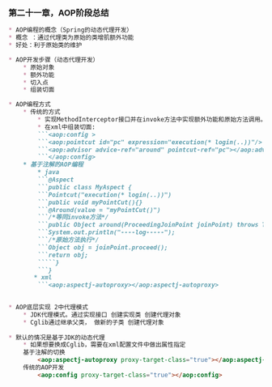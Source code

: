 ### 第二十一章，AOP阶段总结

~~~markdown
* AOP编程的概念（Spring的动态代理开发）
* 概念 ：通过代理类为原始的类增肌额外功能
* 好处：利于原始类的维护
~~~

~~~markdown
* AOP开发步骤（动态代理开发）
	* 原始对象
	* 额外功能
	* 切入点
	* 组装切面
~~~

~~~markdown
* AOP编程方式
	* 传统的方式
		* 实现MethodInterceptor接口并在invoke方法中实现额外功能和原始方法调用。
		* 在xml中组装切面:
		```<aop:config >
        ```<aop:pointcut id="pc" expression="execution(* login(..))"/>
        ```<aop:advisor advice-ref="around" pointcut-ref="pc"></aop:advisor>
    	```</aop:config>
	* 基于注解的AOP编程
		* java
        ```@Aspect
        ```public class MyAspect {
        ```Pointcut("execution(* login(..))")
        ```public void myPointCut(){}
        ```@Around(value = "myPointCut()")
        ```/*等同invoke方法*/
        ```public Object around(ProceedingJoinPoint joinPoint) throws Throwable {
        ```System.out.println("----log-----");
        ```/*原始方法执行*/
        ```Object obj = joinPoint.proceed();
        ```return obj;
        `````}
        ```}
       * xml
       	```<aop:aspectj-autoproxy></aop:aspectj-autoproxy>
		
~~~

~~~markdown
* AOP底层实现 2中代理模式
	* JDK代理模式。通过实现接口 创建实现类 创建代理对象
	* Cglib通过继承父类， 做新的子类 创建代理对象
	
* 默认的情况是基于JDK的动态代理
	* 如果想要换成Cglib，需要在xml配置文件中做出属性指定
	基于注解的切换
		<aop:aspectj-autoproxy proxy-target-class="true"></aop:aspectj-autoproxy>
	传统的AOP开发
		<aop:config proxy-target-class="true"></aop:config>
~~~

